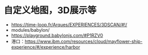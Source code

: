 # 自定义地图，3D展示等
- https://time-loop.fr/Arques/EXPERIENCES/3DSCAN/#!/
- modules/babylon/
- https://playground.babylonjs.com/#P1RZV0
- 港口：https://www.ibm.com/resources/cloud/mayflower-ship-experience/#/experience/harbor